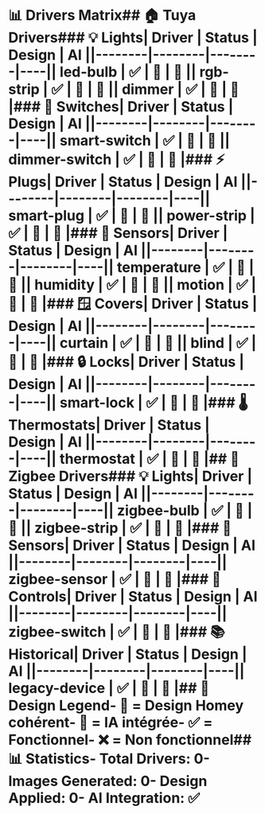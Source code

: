 # 📊 Drivers Matrix## 🏠 Tuya Drivers### 💡 Lights| Driver | Status | Design | AI ||--------|--------|--------|----|| led-bulb | ✅ | 🎨 | 🤖 || rgb-strip | ✅ | 🎨 | 🤖 || dimmer | ✅ | 🎨 | 🤖 |### 🔌 Switches| Driver | Status | Design | AI ||--------|--------|--------|----|| smart-switch | ✅ | 🎨 | 🤖 || dimmer-switch | ✅ | 🎨 | 🤖 |### ⚡ Plugs| Driver | Status | Design | AI ||--------|--------|--------|----|| smart-plug | ✅ | 🎨 | 🤖 || power-strip | ✅ | 🎨 | 🤖 |### 📡 Sensors| Driver | Status | Design | AI ||--------|--------|--------|----|| temperature | ✅ | 🎨 | 🤖 || humidity | ✅ | 🎨 | 🤖 || motion | ✅ | 🎨 | 🤖 |### 🪟 Covers| Driver | Status | Design | AI ||--------|--------|--------|----|| curtain | ✅ | 🎨 | 🤖 || blind | ✅ | 🎨 | 🤖 |### 🔒 Locks| Driver | Status | Design | AI ||--------|--------|--------|----|| smart-lock | ✅ | 🎨 | 🤖 |### 🌡️ Thermostats| Driver | Status | Design | AI ||--------|--------|--------|----|| thermostat | ✅ | 🎨 | 🤖 |## 📶 Zigbee Drivers### 💡 Lights| Driver | Status | Design | AI ||--------|--------|--------|----|| zigbee-bulb | ✅ | 🎨 | 🤖 || zigbee-strip | ✅ | 🎨 | 🤖 |### 📡 Sensors| Driver | Status | Design | AI ||--------|--------|--------|----|| zigbee-sensor | ✅ | 🎨 | 🤖 |### 🔌 Controls| Driver | Status | Design | AI ||--------|--------|--------|----|| zigbee-switch | ✅ | 🎨 | 🤖 |### 📚 Historical| Driver | Status | Design | AI ||--------|--------|--------|----|| legacy-device | ✅ | 🎨 | 🤖 |## 🎨 Design Legend- 🎨 = Design Homey cohérent- 🤖 = IA intégrée- ✅ = Fonctionnel- ❌ = Non fonctionnel## 📊 Statistics- Total Drivers: 0- Images Generated: 0- Design Applied: 0- AI Integration: ✅